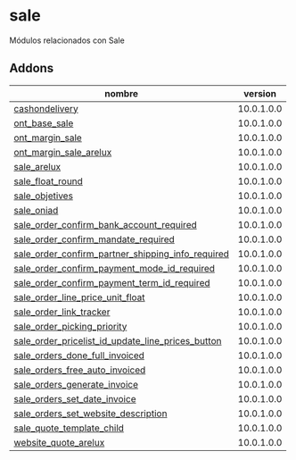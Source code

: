 sale
=========
Módulos relacionados con Sale


Addons
----------------
nombre | version
--- | ---
[cashondelivery](cashondelivery/) | 10.0.1.0.0
[ont_base_sale](ont_base_sale/) | 10.0.1.0.0
[ont_margin_sale](ont_margin_sale/) | 10.0.1.0.0
[ont_margin_sale_arelux](ont_margin_sale_arelux/) | 10.0.1.0.0
[sale_arelux](sale_arelux/) | 10.0.1.0.0
[sale_float_round](sale_float_round/) | 10.0.1.0.0
[sale_objetives](sale_objetives/) | 10.0.1.0.0
[sale_oniad](sale_oniad/) | 10.0.1.0.0
[sale_order_confirm_bank_account_required](sale_order_confirm_bank_account_required/) | 10.0.1.0.0
[sale_order_confirm_mandate_required](sale_order_confirm_mandate_required/) | 10.0.1.0.0
[sale_order_confirm_partner_shipping_info_required](sale_order_confirm_partner_shipping_info_required/) | 10.0.1.0.0
[sale_order_confirm_payment_mode_id_required](sale_order_confirm_payment_mode_id_required/) | 10.0.1.0.0
[sale_order_confirm_payment_term_id_required](sale_order_confirm_payment_term_id_required/) | 10.0.1.0.0
[sale_order_line_price_unit_float](sale_order_line_price_unit_float/) | 10.0.1.0.0
[sale_order_link_tracker](sale_order_link_tracker/) | 10.0.1.0.0
[sale_order_picking_priority](sale_order_picking_priority/) | 10.0.1.0.0
[sale_order_pricelist_id_update_line_prices_button](sale_order_pricelist_id_update_line_prices_button/) | 10.0.1.0.0
[sale_orders_done_full_invoiced](sale_order_done_full_invoiced/) | 10.0.1.0.0
[sale_orders_free_auto_invoiced](sale_orders_free_auto_invoiced/) | 10.0.1.0.0
[sale_orders_generate_invoice](sale_orders_generate_invoice/) | 10.0.1.0.0
[sale_orders_set_date_invoice](sale_orders_set_date_invoice/) | 10.0.1.0.0
[sale_orders_set_website_description](sale_orders_set_website_description/) | 10.0.1.0.0
[sale_quote_template_child](sale_quote_template_child/) | 10.0.1.0.0
[website_quote_arelux](website_quote_arelux/) | 10.0.1.0.0
